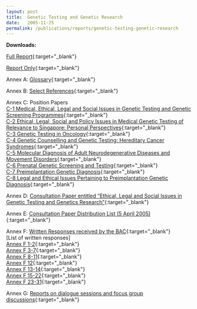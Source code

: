 ```yaml
---
layout: post
title:  Genetic Testing and Genetic Research 
date:   2005-11-25
permalink: /publications/reports/genetic-testing-genetic-research
---
```


**Downloads:**

[Full Report](/files/publications/reports/genetic-testing-and-genetic-research-full-report.pdf){:target="_blank"}

[Report Only](/files/publications/reports/genetic-testing-and-genetic-research-report-only.pdf){:target="_blank"}

Annex A: [Glossary](/files/publications/reports/genetic-testing-and-genetic-research-annex-a.pdf){:target="_blank"}

Annex B: [Select References](/files/publications/reports/genetic-testing-and-genetic-research-annex-b.pdf){:target="_blank"}

Annex C: Position Papers
<br>[C-1 Medical, Ethical, Legal and Social Issues in Genetic Testing and Genetic Screening Programmes](/files/publications/reports/genetic-testing-and-genetic-research-annex-c-1.pdf){:target="_blank"}
<br>[C-2 Ethical, Legal, Social and Policy Issues in Medical Genetic Testing of Relevance to Singapore: Personal Perspectives](/files/publications/reports/genetic-testing-and-genetic-research-annex-c-2.pdf){:target="_blank"}
<br>[C-3 Genetic Testing in Oncology](/files/publications/reports/genetic-testing-and-genetic-research-annex-c-3.pdf){:target="_blank"}
<br>[C-4 Genetic Counselling and Genetic Testing: Hereditary Cancer Syndromes](/files/publications/reports/genetic-testing-and-genetic-research-annex-c-4.pdf){:target="_blank"}
<br>[C-5 Molecular Diagnosis of Adult Neurodegenerative Diseases and Movement Disorders](/files/publications/reports/genetic-testing-and-genetic-research-annex-c-5.pdf){:target="_blank"}
<br>[C-6 Prenatal Genetic Screening and Testing](/files/publications/reports/genetic-testing-and-genetic-research-annex-c-6.pdf){:target="_blank"}
<br>[C-7 Preimplantation Genetic Diagnosis](/files/publications/reports/genetic-testing-and-genetic-research-annex-c-7.pdf){:target="_blank"} 
<br>[C-8 Legal and Ethical Issues Pertaining to Preimplantation Genetic Diagnosis](/files/publications/reports/genetic-testing-and-genetic-research-annex-c-8.pdf){:target="_blank"} 

Annex D: [Consultation Paper entitled “Ethical, Legal and Social Issues in Genetic Testing and Genetics Research”](/files/publications/reports/genetic-testing-and-genetic-research-annex-d.pdf){:target="_blank"} 

Annex E: [Consultation Paper Distribution List (5 April 2005)](/files/publications/reports/genetic-testing-and-genetic-research-annex-e.pdf){:target="_blank"} 

Annex F: [Written Responses received by the BAC](/files/publications/reports/genetic-testing-and-genetic-research-annex-e.pdf){:target="_blank"}
<br>[List of written responses]
<br>[Annex F 1-2](/files/publications/reports/genetic-testing-and-genetic-research-annex-f-1-2.pdf){:target="_blank"}
<br>[Annex F 3-7](/files/publications/reports/genetic-testing-and-genetic-research-annex-f-3-7.pdf){:target="_blank"}
<br>[Annex F 8-11](/files/publications/reports/genetic-testing-and-genetic-research-annex-f-8-11.pdf){:target="_blank"}
<br>[Annex F 12](/files/publications/reports/genetic-testing-and-genetic-research-annex-f-12.pdf){:target="_blank"}
<br>[Annex F 13-14](/files/publications/reports/genetic-testing-and-genetic-research-annex-f-13-14.pdf){:target="_blank"}
<br>[Annex F 15-22](/files/publications/reports/genetic-testing-and-genetic-research-annex-f-15-22.pdf){:target="_blank"}
<br>[Annex F 23-31](/files/publications/reports/genetic-testing-and-genetic-research-annex-f-23-31.pdf){:target="_blank"} 

Annex G: [Reports on dialogue sessions and focus group discussions](/files/publications/reports/genetic-testing-and-genetic-research-annex-g.pdf){:target="_blank"} 
